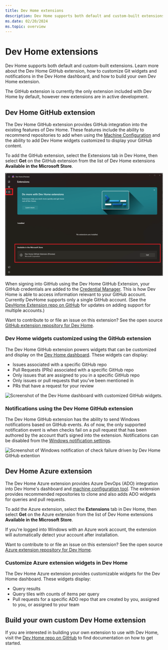 ```yaml
---
title: Dev Home extensions
description: Dev Home supports both default and custom-built extensions. Learn more about the Dev Home GitHub extension, how to customize Git widgets and notifications in the Dev Home dashboard, and how to build your own Dev Home extension.
ms.date: 02/20/2024
ms.topic: overview
---
```


# Dev Home extensions

Dev Home supports both default and custom-built extensions. Learn more about the Dev Home GitHub extension, how to customize Git widgets and notifications in the Dev Home dashboard, and how to build your own Dev Home extension.

The GitHub extension is currently the only extension included with Dev Home by default, however new extensions are in active development.

## Dev Home GitHub extension

The Dev Home GitHub extension provides GitHub integration into the existing features of Dev Home. These features include the ability to recommend repositories to add when using the [Machine Configuration](setup.md#machine-configuration) and the ability to add Dev Home widgets customized to display your GitHub content.

To add the GitHub extension, select the Extensions tab in Dev Home, then select **Get** on the GitHub extension from the list of Dev Home extensions **Available in the Microsoft Store**.

![Screenshot of Windows Dev Home Extensions tab showing the Get GitHub Extension button](../images/devhome-extensions.png)

When signing into GitHub using the Dev Home GitHub Extension, your GitHub credentials are added to the [Credential Manager](https://support.microsoft.com/windows/accessing-credential-manager-1b5c916a-6a16-889f-8581-fc16e8165ac0). This is how Dev Home is able to access information relevant to your GitHub account. Currently DevHome supports only a single GitHub account. (See the [DevHome Extension repo on GitHub](https://github.com/microsoft/devhomegithubextension/issues/276) for updates on adding support for multiple accounts.)

Want to contribute to or file an issue on this extension? See the open source [GitHub extension repository for Dev Home](https://github.com/microsoft/devhomegithubextension).

### Dev Home widgets customized using the GitHub extension

The Dev Home GitHub extension powers widgets that can be customized and display on the [Dev Home dashboard](index.md). These widgets can display:

- Issues associated with a specific GitHub repo
- Pull Requests (PRs) associated with a specific GitHub repo
- Only issues that are assigned to you in a specific GitHub repo
- Only issues or pull requests that you’ve been mentioned in
- PRs that have a request for your review

![Screenshot of the Dev Home dashboard with customized GitHub widgets.](../images/devhome-github-widgets.png)

### Notifications using the Dev Home GitHub extension

The Dev Home GitHub extension has the ability to send Windows notifications based on GitHub events. As of now, the only supported notification event is when checks fail on a pull request that has been authored by the account that’s signed into the extension. Notifications can be disabled from the [Windows notification settings](https://support.microsoft.com/windows/change-notification-settings-in-windows-8942c744-6198-fe56-4639-34320cf9444e).

![Screenshot of Windows notification of check failure driven by Dev Home GitHub extention](../images/devhome-github-notification.png)

## Dev Home Azure extension

The Dev Home Azure extension provides Azure DevOps (ADO) integration into Dev Home's dashboard and [machine configuration tool](setup.md). The extension provides recommended repositories to clone and also adds ADO widgets for queries and pull requests.

To add the Azure extension, select the **Extensions** tab in Dev Home, then select **Get** on the Azure extension from the list of Dev Home extensions **Available in the Microsoft Store**.

If you're logged into Windows with an Azure work account, the extension will automatically detect your account after installation.

Want to contribute to or file an issue on this extension? See the open source [Azure extension repository for Dev Home](https://github.com/microsoft/devhomeazureextension).

### Customize Azure extension widgets in Dev Home

The Dev Home Azure extension provides customizable widgets for the Dev Home dashboard. These widgets display:

- Query results
- Query tiles with counts of items per query
- Pull requests for a specific ADO repo that are created by you, assigned to you, or assigned to your team

## Build your own custom Dev Home extension

If you are interested in building your own extension to use with Dev Home, visit the [Dev Home repo on GitHub](https://github.com/microsoft/devhome/blob/main/docs/extensions/readme.md) to find documentation on how to get started.
